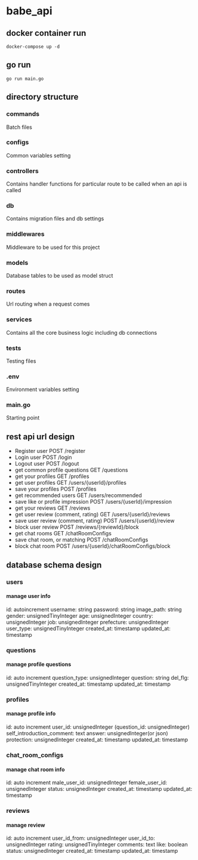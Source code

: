 # babe_api
## docker container run
```
docker-compose up -d
```
## go run
```
go run main.go
```

## directory structure
### commands
 Batch files
### configs
 Common variables setting
### controllers
 Contains handler functions for particular route to be called when an api is called
### db
 Contains migration files and db settings
### middlewares
 Middleware to be used for this project
### models
 Database tables to be used as model struct
### routes
 Url routing when a request comes
### services
 Contains all the core business logic including db connections
### tests
 Testing files
### .env
 Environment variables setting
### main.go
 Starting point

## rest api url design
- Register user
POST /register
- Login user
POST /login
- Logout user
POST /logout
- get common profile questions
GET /questions
- get your profiles
GET /profiles
- get user profiles
GET /users/{userId}/profiles
- save your profiles
POST /profiles
- get recommended users
GET /users/recommended
- save like or profile impression
POST /users/{userId}/impression
- get your reviews
GET /reviews
- get user review (comment, rating)
GET /users/{userId}/reviews
- save user review (comment, rating)
POST /users/{userId}/review
- block user review
POST /reviews/{reviewId}/block
- get chat rooms
GET /chatRoomConfigs
- save chat room, or matching
POST /chatRoomConfigs
- block chat room
POST /users/{userId}/chatRoomConfigs/block

## database schema design
### users
#### manage user info
id: autoincrement
username: string
password: string
image_path: string
gender: unsignedTinyInteger
age: unsignedInteger
country: unsignedInteger
job: unsignedInteger
prefecture: unsignedInteger
user_type: unsignedTinyInteger
created_at: timestamp
updated_at: timestamp
### questions
#### manage profile questions
id: auto increment
question_type: unsignedInteger
question: string
del_flg: unsignedTinyInteger
created_at: timestamp
updated_at: timestamp
### profiles
#### manage profile info
id: auto increment
user_id: unsignedInteger
(question_id: unsignedInteger)
self_introduction_comment: text
answer: unsignedInteger(or json)
protection: unsignedInteger
created_at: timestamp
updated_at: timestamp
### chat_room_configs
#### manage chat room info
id: auto increment
male_user_id: unsignedInteger
female_user_id: unsignedInteger
status: unsignedInteger
created_at: timestamp
updated_at: timestamp
### reviews
#### manage review
id: auto increment
user_id_from: unsignedInteger
user_id_to: unsignedInteger
rating: unsignedTinyInteger
comments: text
like: boolean
status: unsignedInteger
created_at: timestamp
updated_at: timestamp
